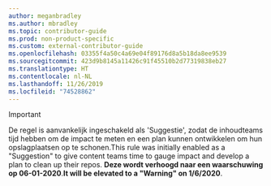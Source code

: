 ```yaml
---
author: meganbradley
ms.author: mbradley
ms.topic: contributor-guide
ms.prod: non-product-specific
ms.custom: external-contributor-guide
ms.openlocfilehash: 03355f4a50c4a69e04f89176d8a5b18da8ee9539
ms.sourcegitcommit: 423d9b8145a11426c91f45510b2d77319838eb27
ms.translationtype: HT
ms.contentlocale: nl-NL
ms.lasthandoff: 11/26/2019
ms.locfileid: "74528862"
---
```

> [!IMPORTANT]
> <span data-ttu-id="0bb77-101">De regel is aanvankelijk ingeschakeld als 'Suggestie', zodat de inhoudteams tijd hebben om de impact te meten en een plan kunnen ontwikkelen om hun opslagplaatsen op te schonen.</span><span class="sxs-lookup"><span data-stu-id="0bb77-101">This rule was initially enabled as a "Suggestion" to give content teams time to gauge impact and develop a plan to clean up their repos.</span></span> <span data-ttu-id="0bb77-102">**Deze wordt verhoogd naar een waarschuwing op 06-01-2020**.</span><span class="sxs-lookup"><span data-stu-id="0bb77-102">**It will be elevated to a "Warning" on 1/6/2020**.</span></span>
